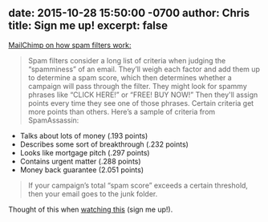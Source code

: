 date: 2015-10-28 15:50:00 -0700
author: Chris
title: Sign me up!
excerpt: false
----

[MailChimp on how spam filters work:](http://mailchimp.com/resources/guides/how-to-avoid-spam-filters/html/)

> Spam filters consider a long list of criteria when judging the “spamminess” of an email. They’ll weigh each factor and add them up to determine a spam score, which then determines whether a campaign will pass through the filter. They might look for spammy phrases like “CLICK HERE!” or “FREE! BUY NOW!” Then they'll assign points every time they see one of those phrases. Certain criteria get more points than others. Here’s a sample of criteria from SpamAssassin:
> 
+ Talks about lots of money (.193 points)
+ Describes some sort of breakthrough (.232 points)
+ Looks like mortgage pitch (.297 points)
+ Contains urgent matter (.288 points)
+ Money back guarantee (2.051 points)

> If your campaign’s total “spam score” exceeds a certain threshold, then your email goes to the junk folder.

Thought of this when [watching this](https://www.youtube.com/watch?v=aAYw69hU2Yc) (sign me up!).




